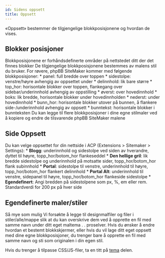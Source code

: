 ```yaml
---
id: Sidens oppsett
title: Oppsett
---
```


«Oppsett» bestemmer de tilgjengelige blokkposisjonene og hvordan de vises.

## Blokker posisjoner

Blokkposisjonene er forhåndsdefinerte områder på nettstedet ditt der det finnes blokker De tilgjengelige blokkposisjonene bestemmes av malens stil du bruker. For røvere, phpBB SiteMaker kommer med følgende blokkposisjoner: * panel: full bredde over toppen * sidestolpe: venstre/høyre avhengig av oppsettet under * delinnhold: lik bare større * top_hor: horisontale blokker over toppen, flankegang over sidebar/underinnhold avhengig av oppstilling * øverst: over hovedinnhold * boks: lik bredde, horisontale blokker under hovedinnholden * nederst: under hovedinnhold * bunn_hor: horisontale blokker utover på bunnen, å flankere side-/underinnhold avhengig av oppsett * bunntekst: horisontale blokker i bunnteksten Du kan legge til flere blokkposisjoner i dine egne stilmaler ved å kopiere og endre de tilsvarende phpBB SiteMaker malene

## Side Oppsett

Du kan velge oppsettet for din nettside i ACP (Extensions > Sitemaker > Settings): * **Blogg**: underinnhold og sidestolpe ved siden av hverandre, dyttet til høyre, topp_hor/botom_hor flankeseddel * **Den hellige gril**: lik bredde sidestolpe og underinnhold på motsatte sider, topp_hor/botom_hor flank subinnhold * **Portal**: sidestolpe til venstre, underinnhold til høyre, topp_hor/botom_hor flankert delinnhold * **Portal Alt**: underinnhold til venstre, sidepanel til høyre, topp_hor/botom_hor flankeside sidestolpe * **Egendefinert**: Angi bredden på sidestolpene som px, %, em eller rem. Standardverdi for 200 px på hver side

## Egendefinerte maler/stiler

Så mye som mulig Vi forsøkte å legge til designmalfiler og filer i stiler/alle/mappe slik at du kan overskrive dem ved å opprette en fil med samme navn under ditt eget maltema . . proselver. Hvis du ønsker å endre hvordan et bestemt blokkskjermer, eller hvis du vil lage ditt eget oppsett med dine egne blokkposisjoner, du trenger bare å opprette en fil med samme navn og sti som originalen i din egen stil.

Hvis du trenger å tilpasse CSS/JS-filer, ta en titt på [tema](./developer-theming.md) delen.